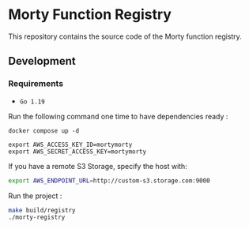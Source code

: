# Morty Function Registry

This repository contains the source code of the Morty function registry.

## Development

### Requirements

- `Go 1.19`

Run the following command one time to have dependencies ready : 

```
docker compose up -d

export AWS_ACCESS_KEY_ID=mortymorty
export AWS_SECRET_ACCESS_KEY=mortymorty
```

If you have a remote S3 Storage, specify the host with:
    
```bash
export AWS_ENDPOINT_URL=http://custom-s3.storage.com:9000
```

Run the project : 

```bash
make build/registry
./morty-registry
```
